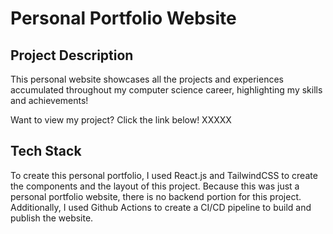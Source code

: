 # Personal Portfolio Website
## Project Description
This personal website showcases all the projects and experiences accumulated throughout my computer science career, highlighting my skills and achievements!

Want to view my project? Click the link below!
XXXXX

## Tech Stack
To create this personal portfolio, I used React.js and TailwindCSS to create the components and the layout of this project. Because this was just a personal portfolio website, there is no backend portion for this project. Additionally, I used Github Actions to create a CI/CD pipeline to build and publish the website.

